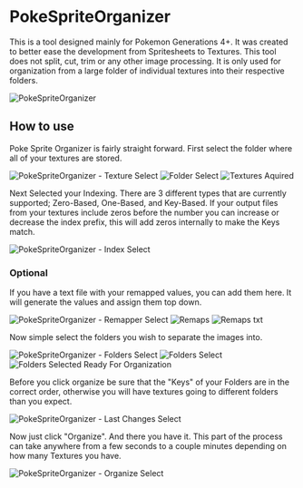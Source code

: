 # PokeSpriteOrganizer

This is a tool designed mainly for Pokemon Generations 4+. It was created to better ease the development from Spritesheets to Textures. This tool does not split, cut, trim or any other image processing. It is only used for organization from a large folder of individual textures into their respective folders.

![PokeSpriteOrganizer](https://github.com/CorruptStudio/PokeSpriteOrganizer/assets/73779393/98393446-a74e-41e1-a504-4d546782ca1f)

## How to use
Poke Sprite Organizer is fairly straight forward. First select the folder where all of your textures are stored.

![PokeSpriteOrganizer - Texture Select](https://github.com/CorruptStudio/PokeSpriteOrganizer/assets/73779393/e65a0701-9ab4-490c-adb2-7ae72a0c260b)
![Folder Select](https://github.com/CorruptStudio/PokeSpriteOrganizer/assets/73779393/72cac7f7-d8bf-489b-8385-e83edfe03198)
![Textures Aquired](https://github.com/CorruptStudio/PokeSpriteOrganizer/assets/73779393/dce22615-6888-4f48-96cb-1f797208c875)

Next Selected your Indexing. There are 3 different types that are currently supported; Zero-Based, One-Based, and Key-Based. If your output files from your textures include zeros before the number you can increase or decrease the index prefix, this will add zeros internally to make the Keys match.

![PokeSpriteOrganizer - Index Select](https://github.com/CorruptStudio/PokeSpriteOrganizer/assets/73779393/bff31eec-a361-493a-8c74-60c45087a6ce)

### Optional
If you have a text file with your remapped values, you can add them here. It will generate the values and assign them top down.

![PokeSpriteOrganizer - Remapper Select](https://github.com/CorruptStudio/PokeSpriteOrganizer/assets/73779393/93b3c62c-de72-4c05-af7c-beb88eb0a0b8)
![Remaps](https://github.com/CorruptStudio/PokeSpriteOrganizer/assets/73779393/16c58da4-c799-42f0-849a-5c5908ac2ef2)
![Remaps txt](https://github.com/CorruptStudio/PokeSpriteOrganizer/assets/73779393/16e5c3df-8939-4951-89be-23e0096ce482)

Now simple select the folders you wish to separate the images into.

![PokeSpriteOrganizer - Folders Select](https://github.com/CorruptStudio/PokeSpriteOrganizer/assets/73779393/ef2fb8b7-0a3b-4b00-b62e-e512111386bb)
![Folders Select](https://github.com/CorruptStudio/PokeSpriteOrganizer/assets/73779393/07c61a55-f990-48e7-bc59-db7f00fcf331)
![Folders Selected Ready For Organization](https://github.com/CorruptStudio/PokeSpriteOrganizer/assets/73779393/3fbfe833-b31b-44e5-a98b-b40e19838179)


Before you click organize be sure that the "Keys" of your Folders are in the correct order, otherwise you will have textures going to different folders than you expect.

![PokeSpriteOrganizer - Last Changes Select](https://github.com/CorruptStudio/PokeSpriteOrganizer/assets/73779393/5a517af2-416f-4154-bf1c-67a70533d49a)

Now just click "Organize". And there you have it. This part of the process can take anywhere from a few seconds to a couple minutes depending on how many Textures you have.

![PokeSpriteOrganizer - Organize Select](https://github.com/CorruptStudio/PokeSpriteOrganizer/assets/73779393/346ea9e5-7214-44cd-97c6-d11406f9df54)

